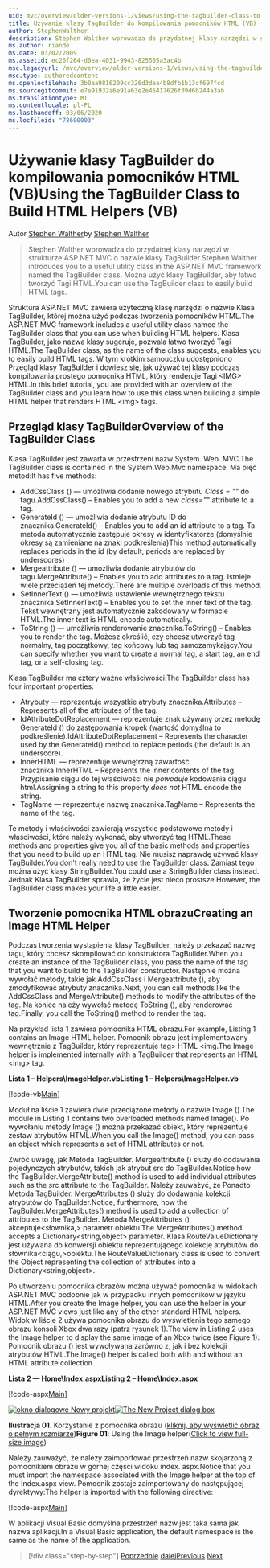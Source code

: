 ```yaml
---
uid: mvc/overview/older-versions-1/views/using-the-tagbuilder-class-to-build-html-helpers-vb
title: Używanie klasy TagBuilder do kompilowania pomocników HTML (VB) | Microsoft Docs
author: StephenWalther
description: Stephen Walther wprowadza do przydatnej klasy narzędzi w strukturze ASP.NET MVC o nazwie klasy TagBuilder. Można użyć klasy TagBuilder, aby łatwo...
ms.author: riande
ms.date: 03/02/2009
ms.assetid: ec26f264-d0ea-4031-9943-825505a3ac4b
msc.legacyurl: /mvc/overview/older-versions-1/views/using-the-tagbuilder-class-to-build-html-helpers-vb
msc.type: authoredcontent
ms.openlocfilehash: 3b0aa9816209cc326d3dea4b8dfb1b13cf697fcd
ms.sourcegitcommit: e7e91932a6e91a63e2e46417626f39d6b244a3ab
ms.translationtype: MT
ms.contentlocale: pl-PL
ms.lasthandoff: 03/06/2020
ms.locfileid: "78600003"
---
```

# <a name="using-the-tagbuilder-class-to-build-html-helpers-vb"></a><span data-ttu-id="70019-104">Używanie klasy TagBuilder do kompilowania pomocników HTML (VB)</span><span class="sxs-lookup"><span data-stu-id="70019-104">Using the TagBuilder Class to Build HTML Helpers (VB)</span></span>

<span data-ttu-id="70019-105">Autor [Stephen Walther](https://github.com/StephenWalther)</span><span class="sxs-lookup"><span data-stu-id="70019-105">by [Stephen Walther](https://github.com/StephenWalther)</span></span>

> <span data-ttu-id="70019-106">Stephen Walther wprowadza do przydatnej klasy narzędzi w strukturze ASP.NET MVC o nazwie klasy TagBuilder.</span><span class="sxs-lookup"><span data-stu-id="70019-106">Stephen Walther introduces you to a useful utility class in the ASP.NET MVC framework named the TagBuilder class.</span></span> <span data-ttu-id="70019-107">Można użyć klasy TagBuilder, aby łatwo tworzyć Tagi HTML.</span><span class="sxs-lookup"><span data-stu-id="70019-107">You can use the TagBuilder class to easily build HTML tags.</span></span>

<span data-ttu-id="70019-108">Struktura ASP.NET MVC zawiera użyteczną klasę narzędzi o nazwie Klasa TagBuilder, której można użyć podczas tworzenia pomocników HTML.</span><span class="sxs-lookup"><span data-stu-id="70019-108">The ASP.NET MVC framework includes a useful utility class named the TagBuilder class that you can use when building HTML helpers.</span></span> <span data-ttu-id="70019-109">Klasa TagBuilder, jako nazwa klasy sugeruje, pozwala łatwo tworzyć Tagi HTML.</span><span class="sxs-lookup"><span data-stu-id="70019-109">The TagBuilder class, as the name of the class suggests, enables you to easily build HTML tags.</span></span> <span data-ttu-id="70019-110">W tym krótkim samouczku udostępniono Przegląd klasy TagBuilder i dowiesz się, jak używać tej klasy podczas kompilowania prostego pomocnika HTML, który renderuje Tagi &lt;IMG&gt; HTML.</span><span class="sxs-lookup"><span data-stu-id="70019-110">In this brief tutorial, you are provided with an overview of the TagBuilder class and you learn how to use this class when building a simple HTML helper that renders HTML &lt;img&gt; tags.</span></span>

## <a name="overview-of-the-tagbuilder-class"></a><span data-ttu-id="70019-111">Przegląd klasy TagBuilder</span><span class="sxs-lookup"><span data-stu-id="70019-111">Overview of the TagBuilder Class</span></span>

<span data-ttu-id="70019-112">Klasa TagBuilder jest zawarta w przestrzeni nazw System. Web. MVC.</span><span class="sxs-lookup"><span data-stu-id="70019-112">The TagBuilder class is contained in the System.Web.Mvc namespace.</span></span> <span data-ttu-id="70019-113">Ma pięć metod:</span><span class="sxs-lookup"><span data-stu-id="70019-113">It has five methods:</span></span>

- <span data-ttu-id="70019-114">AddCssClass () — umożliwia dodanie nowego atrybutu *Class = ""* do tagu.</span><span class="sxs-lookup"><span data-stu-id="70019-114">AddCssClass() – Enables you to add a new *class=""* attribute to a tag.</span></span>
- <span data-ttu-id="70019-115">GenerateId () — umożliwia dodanie atrybutu ID do znacznika.</span><span class="sxs-lookup"><span data-stu-id="70019-115">GenerateId() – Enables you to add an id attribute to a tag.</span></span> <span data-ttu-id="70019-116">Ta metoda automatycznie zastępuje okresy w identyfikatorze (domyślnie okresy są zamieniane na znaki podkreślenia)</span><span class="sxs-lookup"><span data-stu-id="70019-116">This method automatically replaces periods in the id (by default, periods are replaced by underscores)</span></span>
- <span data-ttu-id="70019-117">Mergeattribute () — umożliwia dodanie atrybutów do tagu.</span><span class="sxs-lookup"><span data-stu-id="70019-117">MergeAttribute() – Enables you to add attributes to a tag.</span></span> <span data-ttu-id="70019-118">Istnieje wiele przeciążeń tej metody.</span><span class="sxs-lookup"><span data-stu-id="70019-118">There are multiple overloads of this method.</span></span>
- <span data-ttu-id="70019-119">SetInnerText () — umożliwia ustawienie wewnętrznego tekstu znacznika.</span><span class="sxs-lookup"><span data-stu-id="70019-119">SetInnerText() – Enables you to set the inner text of the tag.</span></span> <span data-ttu-id="70019-120">Tekst wewnętrzny jest automatycznie zakodowany w formacie HTML.</span><span class="sxs-lookup"><span data-stu-id="70019-120">The inner text is HTML encode automatically.</span></span>
- <span data-ttu-id="70019-121">ToString () — umożliwia renderowanie znacznika.</span><span class="sxs-lookup"><span data-stu-id="70019-121">ToString() – Enables you to render the tag.</span></span> <span data-ttu-id="70019-122">Możesz określić, czy chcesz utworzyć tag normalny, tag początkowy, tag końcowy lub tag samozamykający.</span><span class="sxs-lookup"><span data-stu-id="70019-122">You can specify whether you want to create a normal tag, a start tag, an end tag, or a self-closing tag.</span></span>

<span data-ttu-id="70019-123">Klasa TagBuilder ma cztery ważne właściwości:</span><span class="sxs-lookup"><span data-stu-id="70019-123">The TagBuilder class has four important properties:</span></span>

- <span data-ttu-id="70019-124">Atrybuty — reprezentuje wszystkie atrybuty znacznika.</span><span class="sxs-lookup"><span data-stu-id="70019-124">Attributes – Represents all of the attributes of the tag.</span></span>
- <span data-ttu-id="70019-125">IdAttributeDotReplacement — reprezentuje znak używany przez metodę GenerateId () do zastępowania kropek (wartość domyślna to podkreślenie).</span><span class="sxs-lookup"><span data-stu-id="70019-125">IdAttributeDotReplacement – Represents the character used by the GenerateId() method to replace periods (the default is an underscore).</span></span>
- <span data-ttu-id="70019-126">InnerHTML — reprezentuje wewnętrzną zawartość znacznika.</span><span class="sxs-lookup"><span data-stu-id="70019-126">InnerHTML – Represents the inner contents of the tag.</span></span> <span data-ttu-id="70019-127">Przypisanie ciągu do tej właściwości nie *powoduje* kodowania ciągu html.</span><span class="sxs-lookup"><span data-stu-id="70019-127">Assigning a string to this property *does not* HTML encode the string.</span></span>
- <span data-ttu-id="70019-128">TagName — reprezentuje nazwę znacznika.</span><span class="sxs-lookup"><span data-stu-id="70019-128">TagName – Represents the name of the tag.</span></span>

<span data-ttu-id="70019-129">Te metody i właściwości zawierają wszystkie podstawowe metody i właściwości, które należy wykonać, aby utworzyć tag HTML.</span><span class="sxs-lookup"><span data-stu-id="70019-129">These methods and properties give you all of the basic methods and properties that you need to build up an HTML tag.</span></span> <span data-ttu-id="70019-130">Nie musisz naprawdę używać klasy TagBuilder.</span><span class="sxs-lookup"><span data-stu-id="70019-130">You don't really need to use the TagBuilder class.</span></span> <span data-ttu-id="70019-131">Zamiast tego można użyć klasy StringBuilder.</span><span class="sxs-lookup"><span data-stu-id="70019-131">You could use a StringBuilder class instead.</span></span> <span data-ttu-id="70019-132">Jednak Klasa TagBuilder sprawia, że życie jest nieco prostsze.</span><span class="sxs-lookup"><span data-stu-id="70019-132">However, the TagBuilder class makes your life a little easier.</span></span>

## <a name="creating-an-image-html-helper"></a><span data-ttu-id="70019-133">Tworzenie pomocnika HTML obrazu</span><span class="sxs-lookup"><span data-stu-id="70019-133">Creating an Image HTML Helper</span></span>

<span data-ttu-id="70019-134">Podczas tworzenia wystąpienia klasy TagBuilder, należy przekazać nazwę tagu, który chcesz skompilować do konstruktora TagBuilder.</span><span class="sxs-lookup"><span data-stu-id="70019-134">When you create an instance of the TagBuilder class, you pass the name of the tag that you want to build to the TagBuilder constructor.</span></span> <span data-ttu-id="70019-135">Następnie można wywołać metody, takie jak AddCssClass i Mergeattribute (), aby zmodyfikować atrybuty znacznika.</span><span class="sxs-lookup"><span data-stu-id="70019-135">Next, you can call methods like the AddCssClass and MergeAttribute() methods to modify the attributes of the tag.</span></span> <span data-ttu-id="70019-136">Na koniec należy wywołać metodę ToString (), aby renderować tag.</span><span class="sxs-lookup"><span data-stu-id="70019-136">Finally, you call the ToString() method to render the tag.</span></span>

<span data-ttu-id="70019-137">Na przykład lista 1 zawiera pomocnika HTML obrazu.</span><span class="sxs-lookup"><span data-stu-id="70019-137">For example, Listing 1 contains an Image HTML helper.</span></span> <span data-ttu-id="70019-138">Pomocnik obrazu jest implementowany wewnętrznie z TagBuilder, który reprezentuje tag&gt; HTML &lt;img.</span><span class="sxs-lookup"><span data-stu-id="70019-138">The Image helper is implemented internally with a TagBuilder that represents an HTML &lt;img&gt; tag.</span></span>

<span data-ttu-id="70019-139">**Lista 1 – Helpers\ImageHelper.vb**</span><span class="sxs-lookup"><span data-stu-id="70019-139">**Listing 1 – Helpers\ImageHelper.vb**</span></span>

[!code-vb[Main](using-the-tagbuilder-class-to-build-html-helpers-vb/samples/sample1.vb)]

<span data-ttu-id="70019-140">Moduł na liście 1 zawiera dwie przeciążone metody o nazwie Image ().</span><span class="sxs-lookup"><span data-stu-id="70019-140">The module in Listing 1 contains two overloaded methods named Image().</span></span> <span data-ttu-id="70019-141">Po wywołaniu metody Image () można przekazać obiekt, który reprezentuje zestaw atrybutów HTML.</span><span class="sxs-lookup"><span data-stu-id="70019-141">When you call the Image() method, you can pass an object which represents a set of HTML attributes or not.</span></span>

<span data-ttu-id="70019-142">Zwróć uwagę, jak Metoda TagBuilder. Mergeattribute () służy do dodawania pojedynczych atrybutów, takich jak atrybut src do TagBuilder.</span><span class="sxs-lookup"><span data-stu-id="70019-142">Notice how the TagBuilder.MergeAttribute() method is used to add individual attributes such as the src attribute to the TagBuilder.</span></span> <span data-ttu-id="70019-143">Należy zauważyć, że Ponadto Metoda TagBuilder. MergeAttributes () służy do dodawania kolekcji atrybutów do TagBuilder.</span><span class="sxs-lookup"><span data-stu-id="70019-143">Notice, furthermore, how the TagBuilder.MergeAttributes() method is used to add a collection of attributes to the TagBuilder.</span></span> <span data-ttu-id="70019-144">Metoda MergeAttributes () akceptuje&lt;słownika,&gt; parametr obiektu.</span><span class="sxs-lookup"><span data-stu-id="70019-144">The MergeAttributes() method accepts a Dictionary&lt;string,object&gt; parameter.</span></span> <span data-ttu-id="70019-145">Klasa RouteValueDictionary jest używana do konwersji obiektu reprezentującego kolekcję atrybutów do słownika&lt;ciągu,&gt;obiektu.</span><span class="sxs-lookup"><span data-stu-id="70019-145">The RouteValueDictionary class is used to convert the Object representing the collection of attributes into a Dictionary&lt;string,object&gt;.</span></span>

<span data-ttu-id="70019-146">Po utworzeniu pomocnika obrazów można używać pomocnika w widokach ASP.NET MVC podobnie jak w przypadku innych pomocników w języku HTML.</span><span class="sxs-lookup"><span data-stu-id="70019-146">After you create the Image helper, you can use the helper in your ASP.NET MVC views just like any of the other standard HTML helpers.</span></span> <span data-ttu-id="70019-147">Widok w liście 2 używa pomocnika obrazu do wyświetlenia tego samego obrazu konsoli Xbox dwa razy (patrz rysunek 1).</span><span class="sxs-lookup"><span data-stu-id="70019-147">The view in Listing 2 uses the Image helper to display the same image of an Xbox twice (see Figure 1).</span></span> <span data-ttu-id="70019-148">Pomocnik obrazu () jest wywoływana zarówno z, jak i bez kolekcji atrybutów HTML.</span><span class="sxs-lookup"><span data-stu-id="70019-148">The Image() helper is called both with and without an HTML attribute collection.</span></span>

<span data-ttu-id="70019-149">**Lista 2 — Home\Index.aspx**</span><span class="sxs-lookup"><span data-stu-id="70019-149">**Listing 2 – Home\Index.aspx**</span></span>

[!code-aspx[Main](using-the-tagbuilder-class-to-build-html-helpers-vb/samples/sample2.aspx)]

<span data-ttu-id="70019-150">[![okno dialogowe Nowy projekt](using-the-tagbuilder-class-to-build-html-helpers-vb/_static/image1.jpg)](using-the-tagbuilder-class-to-build-html-helpers-vb/_static/image1.png)</span><span class="sxs-lookup"><span data-stu-id="70019-150">[![The New Project dialog box](using-the-tagbuilder-class-to-build-html-helpers-vb/_static/image1.jpg)](using-the-tagbuilder-class-to-build-html-helpers-vb/_static/image1.png)</span></span>

<span data-ttu-id="70019-151">**Ilustracja 01**. Korzystanie z pomocnika obrazu ([kliknij, aby wyświetlić obraz o pełnym rozmiarze](using-the-tagbuilder-class-to-build-html-helpers-vb/_static/image2.png))</span><span class="sxs-lookup"><span data-stu-id="70019-151">**Figure 01**: Using the Image helper([Click to view full-size image](using-the-tagbuilder-class-to-build-html-helpers-vb/_static/image2.png))</span></span>

<span data-ttu-id="70019-152">Należy zauważyć, że należy zaimportować przestrzeń nazw skojarzoną z pomocnikiem obrazu w górnej części widoku index. aspx.</span><span class="sxs-lookup"><span data-stu-id="70019-152">Notice that you must import the namespace associated with the Image helper at the top of the Index.aspx view.</span></span> <span data-ttu-id="70019-153">Pomocnik zostaje zaimportowany do następującej dyrektywy:</span><span class="sxs-lookup"><span data-stu-id="70019-153">The helper is imported with the following directive:</span></span>

[!code-aspx[Main](using-the-tagbuilder-class-to-build-html-helpers-vb/samples/sample3.aspx)]

<span data-ttu-id="70019-154">W aplikacji Visual Basic domyślna przestrzeń nazw jest taka sama jak nazwa aplikacji.</span><span class="sxs-lookup"><span data-stu-id="70019-154">In a Visual Basic application, the default namespace is the same as the name of the application.</span></span>

> [!div class="step-by-step"]
> <span data-ttu-id="70019-155">[Poprzednie](creating-custom-html-helpers-vb.md)
> [dalej](creating-page-layouts-with-view-master-pages-vb.md)</span><span class="sxs-lookup"><span data-stu-id="70019-155">[Previous](creating-custom-html-helpers-vb.md)
[Next](creating-page-layouts-with-view-master-pages-vb.md)</span></span>

